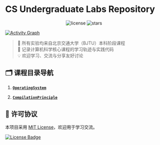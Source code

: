 # CS Undergraduate Labs Repository

<p align="center">
  <img alt="license" src="https://img.shields.io/github/license/Lonely0710/CS-Undergrad-Labs" />
  <img alt="stars" src="https://img.shields.io/github/stars/Lonely0710/CS-Undergrad-Labs" />
  <!-- <img alt="forks" src="https://img.shields.io/github/forks/Lonely0710/CS-Undergrad-Labs" /> -->
  <!-- <img alt="issues" src="https://img.shields.io/github/issues/Lonely0710/CS-Undergrad-Labs" /> -->
  <!-- 如果你的项目有发布版本，可以取消下面这行的注释 -->
  <!-- <img alt="release" src="https://img.shields.io/github/v/release/Lonely0710/CS-Undergrad-Labs" /> -->
  <!-- 如果你的项目有总下载量统计，可以取消下面这行的注释 -->
  <!-- <img alt="downloads" src="https://img.shields.io/github/downloads/Lonely0710/CS-Undergrad-Labs" /> -->
</p>

[![Activity Graph](https://github-readme-activity-graph.vercel.app/graph?username=Lonely0710&repo=CS-Undergrad-Labs&theme=minimal&bg_color=ffffff&color=24292f&line=1f8c3d&point=39d353)](https://github.com/Lonely0710/CS-master-learning)

<!--[![GitHub Contribution Calendar](https://img.shields.io/badge/GitHub-Contribution_Calendar-1f8c3d?style=for-the-badge&logo=github)](https://github.com/Lonely0710) -->

> 🏫 所有实验均来自北京交通大学（BJTU）本科阶段课程   
> 🚀 记录计算机科学核心课程的学习轨迹与实践代码  
> 💡 欢迎学习、交流与分享友好讨论

## 🗂️ 课程目录导航

1. **[`OperatingSystem`](./OperatingSystem)**  

2. **[`CompilationPrinciple`](./CompilationPrinciple)**  

## 📜 许可协议

本项目采用 [MIT License](LICENSE)，欢迎用于学习交流。

[![License Badge](https://lonelynotes-images.oss-cn-beijing.aliyuncs.com/202503011449046.svg)](https://opensource.org/licenses/MIT)
